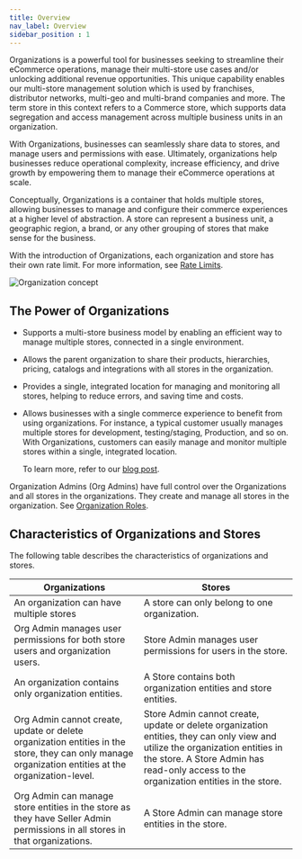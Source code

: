 ```yaml
---
title: Overview
nav_label: Overview
sidebar_position : 1
---
```


Organizations is a powerful tool for businesses seeking to streamline their eCommerce operations, manage their multi-store use cases and/or unlocking additional revenue opportunities. This unique capability enables our multi-store management solution which is used by franchises, distributor networks, multi-geo and multi-brand companies and more. The term store in this context refers to a Commerce store, which supports data segregation and access management across multiple business units in an organization.

With Organizations, businesses can seamlessly share data to stores, and manage users and permissions with ease. Ultimately, organizations help businesses reduce operational complexity, increase efficiency, and drive growth by empowering them to manage their eCommerce operations at scale.

Conceptually, Organizations is a container that holds multiple stores, allowing businesses to manage and configure their commerce experiences at a higher level of abstraction. A store can represent a business unit, a geographic region, a brand, or any other grouping of stores that make sense for the business.

With the introduction of Organizations, each organization and store has their own rate limit. For more information, see [Rate Limits](/guides/Getting-Started/rate-limits).

![Organization concept](/assets/org-concept.png)

## The Power of Organizations

- Supports a multi-store business model by enabling an efficient way to manage multiple stores, connected in a single environment.
- Allows the parent organization to share their products, hierarchies, pricing, catalogs and integrations with all stores in the organization.
- Provides a single, integrated location for managing and monitoring all stores, helping to reduce errors, and saving time and costs.
- Allows businesses with a single commerce experience to benefit from using organizations. For instance, a typical customer usually manages multiple stores for development, testing/staging, Production, and so on. With Organizations, customers can easily manage and monitor multiple stores within a single, integrated location.

    To learn more, refer to our [blog post](https://www.elasticpath.com/blog/introducing-organizations).

Organization Admins (Org Admins) have full control over the Organizations and all stores in the organizations. They create and manage all stores in the organization. See [Organization Roles](/docs/organizations/organization_authentication#organization-roles).

## Characteristics of Organizations and Stores

The following table describes the characteristics of organizations and stores.

| Organizations | Stores | 
| --------------- | -------- | 
| An organization can have multiple stores | A store can only belong to one organization. |
| Org Admin manages user permissions for both store users and organization users. | Store Admin manages user permissions for users in the store. |
| An organization contains only organization entities. | A Store contains both organization entities and store entities. |
| Org Admin cannot create, update or delete organization entities in the store, they can only manage organization entities at the organization-level. | Store Admin cannot create, update or delete organization entities, they can only view and utilize the organization entities in the store. A Store Admin has read-only access to the organization entities in the store. |
| Org Admin can manage store entities in the store as they have Seller Admin permissions in all stores in that organizations. | A Store Admin can manage store entities in the store. |




